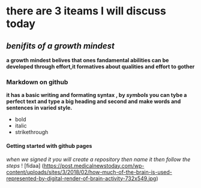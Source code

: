 # there are 3 iteams I will discuss today
## *benifits of a growth mindest* 
**a growth mindest belives that  ones fandamental abilities can be developed through effort,it formatives about qualities and effort to gother**
### Markdown on github 
**it has a basic writing and formating syntax , by *symbols* you can tybe a perfect text and type a big heading and second and make words and sentences in varied style.**
* bold
* italic
* strikethrough

#### Getting started with github pages 
*when we signed it you will create a repository then name it then follow the steps*
! [fidaa] (https://post.medicalnewstoday.com/wp-content/uploads/sites/3/2018/02/how-much-of-the-brain-is-used-represented-by-digital-render-of-brain-activity-732x549.jpg)
